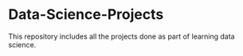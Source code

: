 # Data-Science-Projects
This repository includes all the projects done as part of learning data science. 
